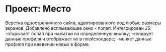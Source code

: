 # Проект: Место

Верстка одностраничного сайта, адаптированного под любые размеры экранов. 
Добавлено всплывающее окно - попап. 
Интегрирован JS: 
-открывает попап при нажатии на определенную кнопку;
-копирует данные профиля и отображает их в плейсхолдере;
-меняет данные профиля при введении новых в форме.
